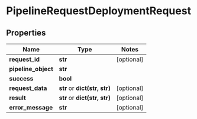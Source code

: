 # PipelineRequestDeploymentRequest

## Properties
Name | Type | Notes
------------ | ------------- | -------------
**request_id** | **str** | [optional] 
**pipeline_object** | **str** | 
**success** | **bool** | 
**request_data** | **str** or **dict(str, str)** | [optional] 
**result** | **str** or **dict(str, str)** | [optional] 
**error_message** | **str** | [optional] 


